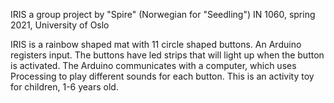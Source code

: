 IRIS
a group project by "Spire" (Norwegian for "Seedling")
IN 1060, spring 2021, University of Oslo

IRIS is a rainbow shaped mat with 11 circle shaped buttons. 
An Arduino registers input. 
The buttons have led strips that will light up when the button is activated. 
The Arduino communicates with a computer, which uses Processing to play different sounds for each button.
This is an activity toy for children, 1-6 years old.
